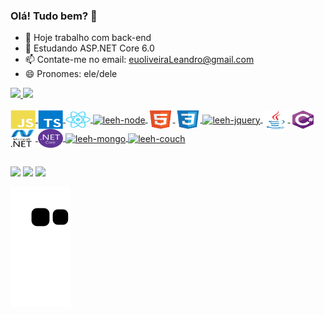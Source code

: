 ### Olá! Tudo bem? 👋

- 🔭 Hoje trabalho com back-end
- 🌱 Estudando ASP.NET Core 6.0
- 📫 Contate-me no email: euoliveiraLeandro@gmail.com
- 😄 Pronomes: ele/dele

<div align="left">
  <a href="https://github.com/leandroleeh32">
  <img height="180em" src="https://github-readme-stats.vercel.app/api?username=LeandroLeeh32&show_icons=true&theme=dark&include_all_commits=true&count_private=true"/>
  <img height="180em" src="https://github-readme-stats.vercel.app/api/top-langs/?username=LeandroLeeh32&layout=compact&langs_count=7&theme=dark"/>
</div>
  <div style="display: inline_block"><br>
  <img align="center" alt="leeh-Js" height="30" width="40" src="https://raw.githubusercontent.com/devicons/devicon/master/icons/javascript/javascript-plain.svg">
  <img align="center" alt="leeh-Ts" height="30" width="40" src="https://raw.githubusercontent.com/devicons/devicon/master/icons/typescript/typescript-plain.svg">
  <img align="center" alt="leeh-React" height="30" width="40" src="https://raw.githubusercontent.com/devicons/devicon/master/icons/react/react-original.svg">
  <img align="center" alt="leeh-node" height="30" width="40" src="https://cdn.jsdelivr.net/gh/devicons/devicon/icons/nodejs/nodejs-original-wordmark.svg" />
  <img align="center" alt="leeh-HTML" height="30" width="40" src="https://raw.githubusercontent.com/devicons/devicon/master/icons/html5/html5-original.svg">
  <img align="center" alt="leeh-CSS" height="30" width="40" src="https://raw.githubusercontent.com/devicons/devicon/master/icons/css3/css3-original.svg">
  <img align="center" alt="leeh-jquery" height="30" width="40" src="https://cdn.jsdelivr.net/gh/devicons/devicon/icons/jquery/jquery-plain-wordmark.svg" />   
  <img align="center" alt="leeh-Java" height="30" width="40" src="https://raw.githubusercontent.com/devicons/devicon/master/icons/java/java-original.svg">
  <img align="center" alt="leeh-Csharp" height="30" width="40" src="https://raw.githubusercontent.com/devicons/devicon/master/icons/csharp/csharp-original.svg">
  <img align="center" alt="leeh-dot-net" height="30" width="40" src="https://raw.githubusercontent.com/devicons/devicon/master/icons/dot-net/dot-net-original-wordmark.svg">  
   <img align="center" alt="leeh-dotnetcore" height="30" width="40" src="https://raw.githubusercontent.com/devicons/devicon/master/icons/dotnetcore/dotnetcore-original.svg">  
    <img align="center" alt="leeh-mongo" height="30" width="40" src="https://cdn.jsdelivr.net/gh/devicons/devicon/icons/mongodb/mongodb-original-wordmark.svg" />
    <img align="center" alt="leeh-couch" height="30" width="40" src="https://cdn.jsdelivr.net/gh/devicons/devicon/icons/couchdb/couchdb-original-wordmark.svg" />
          
          
</div>

##  
  
<div> 
 
  <a href="https://instagram.com/lege_13" target="_blank"><img src="https://img.shields.io/badge/-Instagram-%23E4405F?style=for-the-badge&logo=instagram&logoColor=white" target="_blank"></a>
 <a href="https://discord.gg/WdnNZFkG" target="_blank"><img src="https://img.shields.io/badge/Discord-7289DA?style=for-the-badge&logo=discord&logoColor=white" target="_blank"></a> 
  <a href = "mailto:euoliveiraleandro@gmail.com"><img src="https://img.shields.io/badge/-Gmail-%23333?style=for-the-badge&logo=gmail&logoColor=white" target="_blank"></a>

 
  ![Snake animation](https://github.com/leandroleeh32/leandroleeh32/blob/output/github-contribution-grid-snake.svg)
 
</div>
